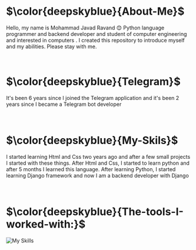 <h1>$\color{deepskyblue}{About-Me}$</h1>

Hello, my name is Mohammad Javad Ravand 😊 Python language programmer and backend developer and student of computer engineering and interested in computers .  I created this repository to introduce myself and my abilities. Please stay with me.


<br>


<h1>$\color{deepskyblue}{Telegram}$</h1>
It's been 6 years since I joined the Telegram application and it's been 2 years since I became a Telegram bot developer


<br>
<br>
<br>



<h1>$\color{deepskyblue}{My-Skils}$</h1>
I started learning Html and Css two years ago and after a few small projects I started with these things. After Html and Css, I started to learn python and after 5 months I learned this language. After learning Python, I started learning Django framework and now I am a backend developer with Django

<br>
<br>
<br>



<h1>$\color{deepskyblue}{The-tools-I-worked-with:}$</h1>

![My Skills](https://skillicons.dev/icons?i=python,html,css,django,sqlite,stackoverflow,vscode,windows,pycharm)
